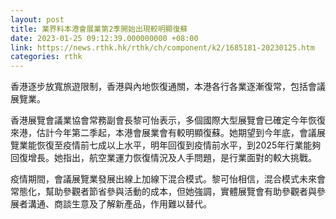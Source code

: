 ```yaml
---
layout: post
title: 業界料本港會展業第2季開始出現較明顯復蘇
date: 2023-01-25 09:12:39.000000000 +08:00
link: https://news.rthk.hk/rthk/ch/component/k2/1685181-20230125.htm
categories: rthk
---
```


香港逐步放寬旅遊限制，香港與內地恢復通關，本港各行各業逐漸復常，包括會議展覽業。

香港展覽會議業協會常務副會長黎可怡表示，多個國際大型展覽會已確定今年恢復來港，估計今年第二季起，本港會展業會有較明顯復蘇。她期望到今年底，會議展覽業能恢復至疫情前七成以上水平，明年回復到疫情前水平，到2025年行業能夠回復增長。她指出，航空業運力恢復情況及人手問題，是行業面對的較大挑戰。

疫情期間，會議展覽業發展出線上加線下混合模式。黎可怡相信，混合模式未來會常態化，幫助參觀者節省參與活動的成本，但她強調，實體展覽會有助參觀者與參展者溝通、商談生意及了解新產品，作用難以替代。
